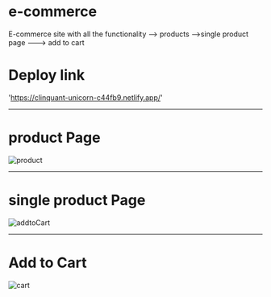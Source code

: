 # e-commerce
E-commerce site with all the  functionality --> products -->single product page ---> add to cart 


# Deploy link 

'https://clinquant-unicorn-c44fb9.netlify.app/'
<hr/>

# product Page
![product](https://user-images.githubusercontent.com/87072168/215344512-89cc2a84-90e0-4acf-925f-d6c0b110a48b.JPG)
<hr/>

# single product Page


![addtoCart](https://user-images.githubusercontent.com/87072168/215344617-e2714be2-5ff2-447d-bbdb-df8798b146ba.JPG)
<hr/>


# Add to Cart 


![cart](https://user-images.githubusercontent.com/87072168/215344735-27f4407d-2b4e-48e8-8a63-a226fed5695b.JPG)

